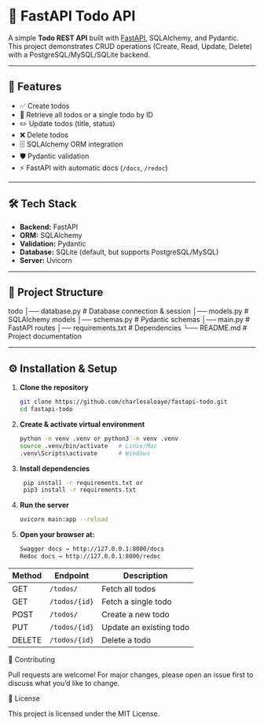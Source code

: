 # 📝 FastAPI Todo API

A simple **Todo REST API** built with [FastAPI](https://fastapi.tiangolo.com/), SQLAlchemy, and Pydantic.  
This project demonstrates CRUD operations (Create, Read, Update, Delete) with a PostgreSQL/MySQL/SQLite backend.

---

## 🚀 Features

- ✅ Create todos
- 📌 Retrieve all todos or a single todo by ID
- ✏️ Update todos (title, status)
- ❌ Delete todos
- 🗄️ SQLAlchemy ORM integration
- 🛡️ Pydantic validation
- ⚡ FastAPI with automatic docs (`/docs`, `/redoc`)

---

## 🛠️ Tech Stack

- **Backend:** FastAPI
- **ORM:** SQLAlchemy
- **Validation:** Pydantic
- **Database:** SQLite (default, but supports PostgreSQL/MySQL)
- **Server:** Uvicorn

---

## 📂 Project Structure

todo
│── database.py # Database connection & session
│── models.py # SQLAlchemy models
│── schemas.py # Pydantic schemas
│── main.py # FastAPI routes
│── requirements.txt # Dependencies
└── README.md # Project documentation

---

## ⚙️ Installation & Setup

1. **Clone the repository**

   ```bash
   git clone https://github.com/charlesaloaye/fastapi-todo.git
   cd fastapi-todo

   ```

2. **Create & activate virtual environment**

   ```bash
   python -m venv .venv or python3 -m venv .venv
   source .venv/bin/activate   # Linux/Mac
   .venv\Scripts\activate      # Windows

   ```

3. **Install dependencies**

   ```bash
    pip install -r requirements.txt or
    pip3 install -r requirements.txt

   ```

4. **Run the server**

   ```bash
   uvicorn main:app --reload

   ```

5. **Open your browser at:**
   ```bash
   Swagger docs → http://127.0.0.1:8000/docs
   Redoc docs → http://127.0.0.1:8000/redoc
   ```

| Method | Endpoint      | Description             |
| ------ | ------------- | ----------------------- |
| GET    | `/todos/`     | Fetch all todos         |
| GET    | `/todos/{id}` | Fetch a single todo     |
| POST   | `/todos/`     | Create a new todo       |
| PUT    | `/todos/{id}` | Update an existing todo |
| DELETE | `/todos/{id}` | Delete a todo           |

🤝 Contributing

Pull requests are welcome! For major changes, please open an issue first to discuss what you’d like to change.

📜 License

This project is licensed under the MIT License.
